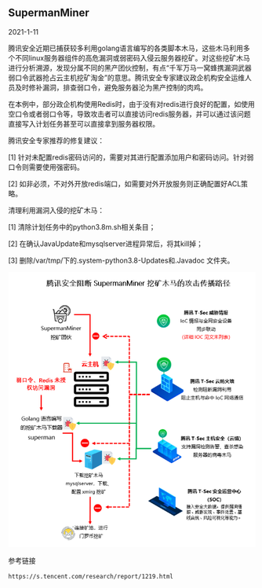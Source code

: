 ## SupermanMiner

2021-1-11

腾讯安全近期已捕获较多利用golang语言编写的各类脚本木马，这些木马利用多个不同linux服务器组件的高危漏洞或弱密码入侵云服务器挖矿。对这些挖矿木马进行分析溯源，发现分属不同的黑产团伙控制，有点“千军万马一窝蜂携漏洞武器弱口令武器抢占云主机挖矿淘金”的意思。腾讯安全专家建议政企机构安全运维人员及时修补漏洞，排查弱口令，避免服务器沦为黑产控制的肉鸡。

在本例中，部分政企机构使用Redis时，由于没有对redis进行良好的配置，如使用空口令或者弱口令等，导致攻击者可以直接访问redis服务器，并可以通过该问题直接写入计划任务甚至可以直接拿到服务器权限。

腾讯安全专家推荐的修复建议：

[1] 针对未配置redis密码访问的，需要对其进行配置添加用户和密码访问。针对弱口令则需要使用强密码。

[2] 如非必须，不对外开放redis端口，如需要对外开放服务则正确配置好ACL策略。

清理利用漏洞入侵的挖矿木马：

[1] 清除计划任务中的python3.8m.sh相关条目；

[2] 在确认JavaUpdate和mysqlserver进程异常后，将其kill掉；

[3] 删除/var/tmp/下的.system-python3.8-Updates和.Javadoc 文件夹。

![SupermanMiner原理图](https://github.com/G4rb3n/Botnet-Zoo/blob/main/SupermanMiner/2101/pictrue/SupermanMiner.png)

参考链接
```
https://s.tencent.com/research/report/1219.html
```